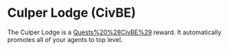 # Culper Lodge (CivBE)

The Culper Lodge is a [Quests%20%28CivBE%29](Quest) reward. It automatically promotes all of your agents to top level.